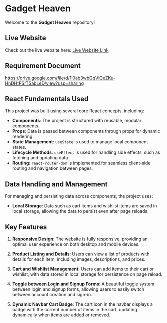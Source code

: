 # Gadget Heaven

Welcome to the **Gadget Heaven** repository!

## Live Website

Check out the live website here: [Live Website Link](https://your-live-website-link.com)

## Requirement Document

https://drive.google.com/file/d/1l0ab3wbGqVlQeZKu-HnDHtPSrTSabLeD/view?usp=sharing

## React Fundamentals Used

This project was built using several core React concepts, including:

- **Components**: The project is structured with reusable, modular components.
- **Props**: Data is passed between components through props for dynamic rendering.
- **State Management**: `useState` is used to manage local component states.
- **Lifecycle Methods**: `useEffect` is used for handling side effects, such as fetching and updating data.
- **Routing**: `react-router-dom` is implemented for seamless client-side routing and navigation between pages.

## Data Handling and Management

For managing and persisting data across components, the project uses:

- **Local Storage**: Data such as cart items and wishlist items are saved in local storage, allowing the data to persist even after page reloads.

## Key Features

1. **Responsive Design**: The website is fully responsive, providing an optimal user experience on both desktop and mobile devices.

2. **Product Listing and Details**: Users can view a list of products with details for each item, including images, descriptions, and prices.

3. **Cart and Wishlist Management**: Users can add items to their cart or wishlist, with data stored in local storage for persistence on page reload.

4. **Toggle between Login and Signup Forms**: A beautiful toggle system between login and signup forms, allowing users to easily switch between account creation and sign-in.

5. **Dynamic Navbar Cart Badge**: The cart icon in the navbar displays a badge with the current number of items in the cart, updating dynamically when items are added or removed.